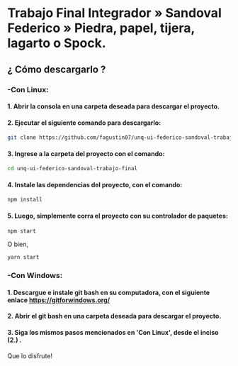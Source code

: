 # Trabajo Final Integrador » Sandoval Federico » Piedra, papel, tijera, lagarto o Spock.

## ¿ Cómo descargarlo ?

### -Con Linux:
 
#### 1. Abrir la consola en una carpeta deseada para descargar el proyecto.
#### 2. Ejecutar el siguiente comando para descargarlo:
```sh
git clone https://github.com/fagustin07/unq-ui-federico-sandoval-trabajo-final.git
```

#### 3. Ingrese a la carpeta del proyecto con el comando:
```sh	
cd unq-ui-federico-sandoval-trabajo-final
```

#### 4. Instale las dependencias del proyecto, con el comando:
```sh	
npm install
```

#### 5. Luego, simplemente corra el proyecto con su controlador de paquetes:
```sh	
npm start
```
O bien,
```sh	
yarn start
```

### -Con Windows:

#### 1. Descargue e instale git bash en su computadora, con el siguiente enlace https://gitforwindows.org/
#### 2. Abrir el git bash en una carpeta deseada para descargar el proyecto.
#### 3. Siga los mismos pasos mencionados en 'Con Linux', desde el inciso (2.) .

Que lo disfrute!